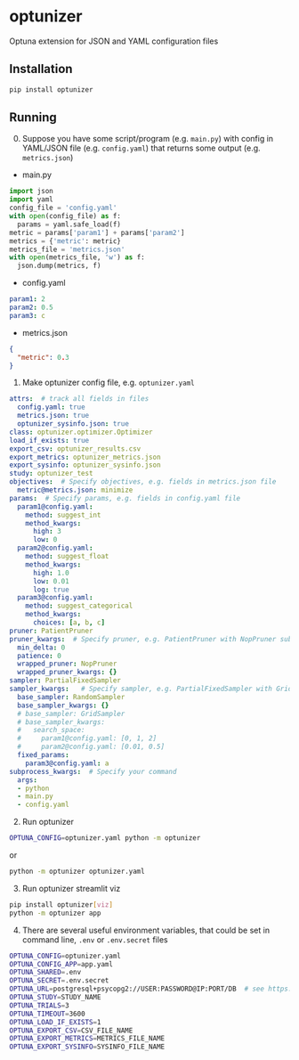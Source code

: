 # optunizer
Optuna extension for JSON and YAML configuration files

## Installation
```sh
pip install optunizer
```

## Running
0. Suppose you have some script/program (e.g. `main.py`) with config in YAML/JSON file (e.g. `config.yaml`) that returns some output (e.g. `metrics.json`)
* main.py
```python
import json
import yaml
config_file = 'config.yaml'
with open(config_file) as f:
  params = yaml.safe_load(f)
metric = params['param1'] + params['param2']
metrics = {'metric': metric}
metrics_file = 'metrics.json'
with open(metrics_file, 'w') as f:
  json.dump(metrics, f)
```

* config.yaml
```yaml
param1: 2
param2: 0.5
param3: c
```

* metrics.json
```json
{
  "metric": 0.3
}
```
1. Make optunizer config file, e.g. `optunizer.yaml`

```yaml
attrs:  # track all fields in files
  config.yaml: true
  metrics.json: true
  optunizer_sysinfo.json: true
class: optunizer.optimizer.Optimizer
load_if_exists: true
export_csv: optunizer_results.csv
export_metrics: optunizer_metrics.json
export_sysinfo: optunizer_sysinfo.json
study: optunizer_test
objectives:  # Specify objectives, e.g. fields in metrics.json file
  metric@metrics.json: minimize
params:  # Specify params, e.g. fields in config.yaml file
  param1@config.yaml:
    method: suggest_int
    method_kwargs:
      high: 3
      low: 0
  param2@config.yaml:
    method: suggest_float
    method_kwargs:
      high: 1.0
      low: 0.01
      log: true
  param3@config.yaml:
    method: suggest_categorical
    method_kwargs:
      choices: [a, b, c]
pruner: PatientPruner
pruner_kwargs:  # Specify pruner, e.g. PatientPruner with NopPruner subpruner
  min_delta: 0
  patience: 0
  wrapped_pruner: NopPruner
  wrapped_pruner_kwargs: {}
sampler: PartialFixedSampler
sampler_kwargs:   # Specify sampler, e.g. PartialFixedSampler with GridSampler subsampler
  base_sampler: RandomSampler
  base_sampler_kwargs: {}
  # base_sampler: GridSampler
  # base_sampler_kwargs:
  #   search_space:
  #     param1@config.yaml: [0, 1, 2]
  #     param2@config.yaml: [0.01, 0.5]
  fixed_params:
    param3@config.yaml: a
subprocess_kwargs:  # Specify your command
  args:
  - python
  - main.py
  - config.yaml
```

2. Run optunizer
```sh
OPTUNA_CONFIG=optunizer.yaml python -m optunizer
```
or
```sh
python -m optunizer optunizer.yaml
```

3. Run optunizer streamlit viz
```sh
pip install optunizer[viz]
python -m optunizer app
```

4. There are several useful environment variables, that could be set in command line, `.env` or `.env.secret` files
```sh
OPTUNA_CONFIG=optunizer.yaml
OPTUNA_CONFIG_APP=app.yaml
OPTUNA_SHARED=.env
OPTUNA_SECRET=.env.secret
OPTUNA_URL=postgresql+psycopg2://USER:PASSWORD@IP:PORT/DB  # see https://docs.sqlalchemy.org/en/14/core/engines.html
OPTUNA_STUDY=STUDY_NAME
OPTUNA_TRIALS=3
OPTUNA_TIMEOUT=3600
OPTUNA_LOAD_IF_EXISTS=1
OPTUNA_EXPORT_CSV=CSV_FILE_NAME
OPTUNA_EXPORT_METRICS=METRICS_FILE_NAME
OPTUNA_EXPORT_SYSINFO=SYSINFO_FILE_NAME
```
